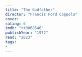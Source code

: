 ```yaml
---
title: "The Godfather"
director: "Francis Ford Coppola"
cover: 
rating: 6
imdb: "tt0068646"
publishYear: "1972"
read: "2023"
tags:
- 
---
```


